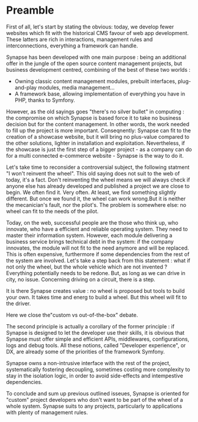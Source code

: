 # Preamble

First of all, let's start by stating the obvious: today, we develop fewer websites which fit with the historical CMS favour of web app development. These latters are rich in interactions, management rules and interconnections, everything a framework can handle.

Synapse has been developed with one main purpose : being an additional offer in the jungle of the open source content management projects, but business development centred, combining of the best of these two worlds :

 - Owning classic content management modules, prebuilt interfaces, plug-and-play modules, media management...
 - A framework base, allowing implementation of everything you have in PHP, thanks to Symfony.

However, as the old sayings goes "there's no silver bullet" in computing : the compromise on which Synapse is based force it to take no business decision but for the content management. In other words, the work needed to fill up the project is more important. 
Conseqnently: Synapse can fit to the creation of a showcase website, but it will bring no plus-value compared to the other solutions, lighter in installation and exploitation. Nevertheless, if the showcase is just the first step of a bigger project - as a company can do for a multi connected e-commerce website - Synapse is the way to do it.

Let's take time to reconsider a controversial subject, the following statment "I won't reinvent the wheel".
This old saying does not suit to the web of today, it's a fact. Don't reinventing the wheel means we will always check if anyone else has already developed and published a project we are close to begin. We often find it. Very often. At least, we find something slightly different. But once we found it, the wheel can work wrong.But it is neither the mecanician's fault, nor the pilot's. The problem is somewhere else: no wheel can fit to the needs of the pilot.

Today, on the web, successful people are the those who think up, who innovate, who have a efficient and reliable operating system. They need to master their information system. However, each module delivering a business service brings technical debt in the system: if the company innovates, the module will not fit to the need anymore and will be replaced. This is often expensive, furthermore if some dependencies from the rest of the system are involved.
Let's take a step back from this statement : what if not only the wheel, but the whole vehicle which are not invented ? Everything potentially needs to be redone. But, as long as we can drive in city, no issue. Concerning driving on a circuit, there is a step.

It is there Synapse creates value : no wheel is proposed but tools to build your own. It takes time and energ to build a wheel. But this wheel will fit to the driver.

Here we close the"custom vs out-of-the-box" debate.

The second principle is actually a corollary of the former principle : if Synapse is designed to let the developer use their skills, it is obvious that Synapse must offer simple and efficient APIs, middlewares, configurations, logs and debug tools. All these notions, called "Developer experience", or DX, are already some of the priorities of the framework Symfony.

Synapse owns a non-intrusive interface with the rest of the project, systematically fostering decoupling, sometimes costing more complexity to stay in the isolation logic, in order to avoid side-effects and intempestive dependencies.

To conclude and sum up previous outlined isseues, Synapse is oriented for "custom" project developers who don't want to be part of the wheel of a whole system. Synapse suits to any projects, particularly to applications with plenty of management rules.

